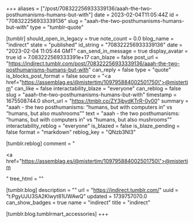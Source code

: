 +++
aliases = ["/post/708322256933339136/aaah-the-two-posthumanisms-humans-but-with"]
date = 2023-02-04T11:05:44Z
id = "708322256933339136"
slug = "aaah-the-two-posthumanisms-humans-but-with"
type = "tumblr-quote"

[tumblr]
should_open_in_legacy = true
note_count = 0.0
blog_name = "indirect"
state = "published"
id_string = "708322256933339136"
date = "2023-02-04 11:05:44 GMT"
can_send_in_message = true
display_avatar = true
id = 7.083222569333391e+17
can_blaze = false
post_url = "https://indirect.tumblr.com/post/708322256933339136/aaah-the-two-posthumanisms-humans-but-with"
can_reply = false
type = "quote"
is_blocks_post_format = false
source = "<a href=\"https://assemblag.es/@mistertim/109795884002501750\">@mistertim</a>"
can_like = false
interactability_blaze = "everyone"
can_reblog = false
slug = "aaah-the-two-posthumanisms-humans-but-with"
timestamp = 1675508744.0
short_url = "https://tmblr.co/ZY3jbydKTrR-0y00"
summary = "aaah - the two posthumanisms: “humans, but with computers in” vs “humans, but also mushrooms”"
text = "aaah - the two posthumanisms: &ldquo;humans, but with computers in&rdquo; vs &ldquo;humans, but also mushrooms&rdquo;"
interactability_reblog = "everyone"
is_blazed = false
is_blaze_pending = false
format = "markdown"
reblog_key = "QNzb3Nl3"

[tumblr.reblog]
comment = "<p><a href=\"https://assemblag.es/@mistertim/109795884002501750\">@mistertim</a></p>"
tree_html = ""

[tumblr.blog]
description = ""
url = "https://indirect.tumblr.com/"
uuid = "t:PgyUJU3SA2Klwyt81UWAwQ"
updated = 1739757070.0
can_show_badges = true
name = "indirect"
title = "indirect"

[tumblr.blog.tumblrmart_accessories]
+++
